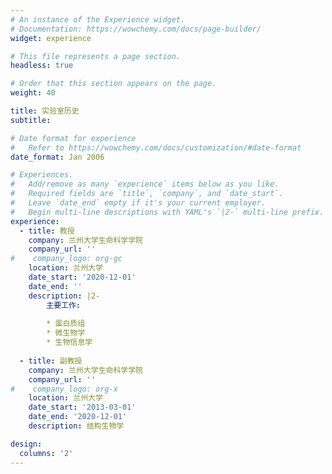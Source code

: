 ```yaml
---
# An instance of the Experience widget.
# Documentation: https://wowchemy.com/docs/page-builder/
widget: experience

# This file represents a page section.
headless: true

# Order that this section appears on the page.
weight: 40

title: 实验室历史
subtitle:

# Date format for experience
#   Refer to https://wowchemy.com/docs/customization/#date-format
date_format: Jan 2006

# Experiences.
#   Add/remove as many `experience` items below as you like.
#   Required fields are `title`, `company`, and `date_start`.
#   Leave `date_end` empty if it's your current employer.
#   Begin multi-line descriptions with YAML's `|2-` multi-line prefix.
experience:
  - title: 教授
    company: 兰州大学生命科学学院
    company_url: ''
#    company_logo: org-gc
    location: 兰州大学
    date_start: '2020-12-01'
    date_end: ''
    description: |2-
        主要工作:
        
        * 蛋白质组
        * 微生物学
        * 生物信息学
        
  - title: 副教授
    company: 兰州大学生命科学学院
    company_url: ''
#    company_logo: org-x
    location: 兰州大学
    date_start: '2013-03-01'
    date_end: '2020-12-01'
    description: 结构生物学

design:
  columns: '2'
---
```

